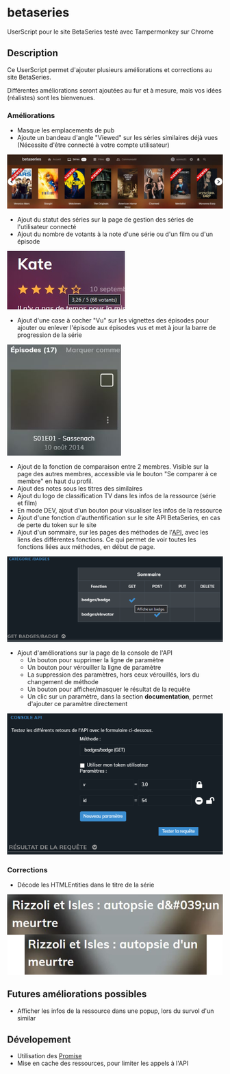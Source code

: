 # betaseries
UserScript pour le site BetaSeries testé avec Tampermonkey sur Chrome

## Description
Ce UserScript permet d'ajouter plusieurs améliorations et corrections au site BetaSeries.

Différentes améliorations seront ajoutées au fur et à mesure, mais vos idées (réalistes) sont les bienvenues.

### Améliorations
* Masque les emplacements de pub
* Ajoute un bandeau d'angle "Viewed" sur les séries similaires déjà vues (Nécessite d'être connecté à votre compte utilisateur)

![Séries similaires avec le bandeau vues](/img/similarsViewed.jpg "Séries similaires avec le bandeau vues")
* Ajout du statut des séries sur la page de gestion des séries de l'utilisateur connecté
* Ajout du nombre de votants à la note d'une série ou d'un film ou d'un épisode

![Nombre de votants](/img/nbVotants.jpg "Nombre de votants")
* Ajout d'une case à cocher "Vu" sur les vignettes des épisodes pour ajouter ou enlever l'épisode aux épisodes vus et met à jour la barre de progression de la série

![Case à cocher VU d'un épisode](/img/checkSeen.jpg "Case à cocher VU d'un épisode")
* Ajout de la fonction de comparaison entre 2 membres. Visible sur la page des autres membres, accessible via le bouton "Se comparer à ce membre" en haut du profil.
* Ajout des notes sous les titres des similaires
* Ajout du logo de classification TV dans les infos de la ressource (série et film)
* En mode DEV, ajout d'un bouton pour visualiser les infos de la ressource
* Ajout d'une fonction d'authentification sur le site API BetaSeries, en cas de perte du token sur le site
* Ajout d'un sommaire, sur les pages des méthodes de l'[API](https://www.betaseries.com/api/), avec les liens des différentes fonctions. Ce qui permet de voir toutes les fonctions liées aux méthodes, en début de page.

![Sommaire des méthodes de l'API](/img/sommaireMethodes.png "Sommaire des méthodes de l'API")
* Ajout d'améliorations sur la page de la console de l'API
  - Un bouton pour supprimer la ligne de paramètre
  - Un bouton pour vérouiller la ligne de paramètre
  - La suppression des paramètres, hors ceux vérouillés, lors du changement de méthode
  - Un bouton pour afficher/masquer le résultat de la requête
  - Un clic sur un paramètre, dans la section __documentation__, permet d'ajouter ce paramètre directement

![Console de l'API](/img/console.png "Console de l'API")

### Corrections
* Décode les HTMLEntities dans le titre de la série

![HTMLEntities](/img/HTMLEntities-title.png "HTMLEntities dans le titre")

## Futures améliorations possibles
* Afficher les infos de la ressource dans une popup, lors du survol d'un similar

## Dévelopement
* Utilisation des [Promise](https://developer.mozilla.org/fr/docs/Web/JavaScript/Reference/Global_Objects/Promise)
* Mise en cache des ressources, pour limiter les appels à l'API
